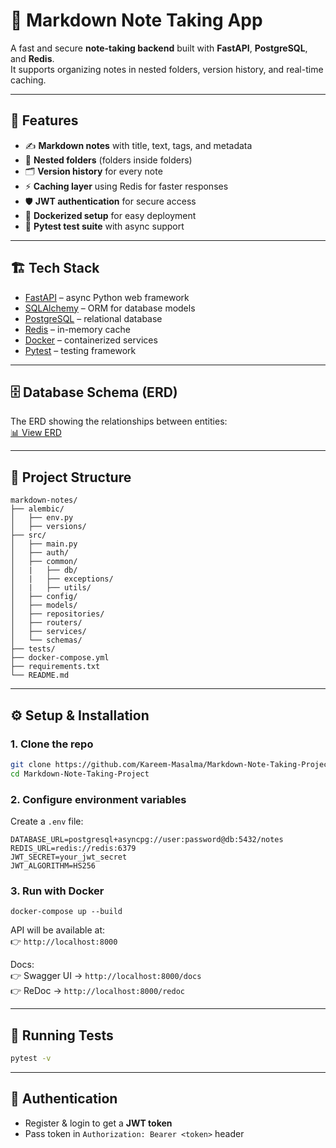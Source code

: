 # 📝 Markdown Note Taking App

A fast and secure **note-taking backend** built with **FastAPI**, **PostgreSQL**, and **Redis**.  
It supports organizing notes in nested folders, version history, and real-time caching.  

---

## 🚀 Features

- ✍️ **Markdown notes** with title, text, tags, and metadata  
- 📂 **Nested folders** (folders inside folders)  
- 🗂️ **Version history** for every note    
- ⚡ **Caching layer** using Redis for faster responses  
- 🛡️ **JWT authentication** for secure access  
- 🐳 **Dockerized setup** for easy deployment  
- 🧪 **Pytest test suite** with async support  

---

## 🏗️ Tech Stack

- [FastAPI](https://fastapi.tiangolo.com/) – async Python web framework  
- [SQLAlchemy](https://www.sqlalchemy.org/) – ORM for database models  
- [PostgreSQL](https://www.postgresql.org/) – relational database  
- [Redis](https://redis.io/) – in-memory cache  
- [Docker](https://www.docker.com/) – containerized services  
- [Pytest](https://docs.pytest.org/) – testing framework  

---

## 🗄️ Database Schema (ERD)

The ERD showing the relationships between entities:  
[📊 View ERD](https://drive.google.com/file/d/1gNJvfHsP59Vf0q91qxhaxW4nh22YpYca/view?usp=drive_link)

---

## 📂 Project Structure

```
markdown-notes/
├── alembic/
│   ├── env.py
│   ├── versions/
├── src/
│   ├── main.py
│   ├── auth/
│   ├── common/
│   |   ├── db/
│   |   ├── exceptions/
│   |   ├── utils/
│   ├── config/
│   ├── models/
│   ├── repositories/
│   ├── routers/
│   ├── services/
│   └── schemas/
├── tests/
├── docker-compose.yml
├── requirements.txt
└── README.md
```
---

## ⚙️ Setup & Installation

### 1. Clone the repo
```bash
git clone https://github.com/Kareem-Masalma/Markdown-Note-Taking-Project.git
cd Markdown-Note-Taking-Project
```

### 2. Configure environment variables
Create a `.env` file:
```env
DATABASE_URL=postgresql+asyncpg://user:password@db:5432/notes
REDIS_URL=redis://redis:6379
JWT_SECRET=your_jwt_secret
JWT_ALGORITHM=HS256
```

### 3. Run with Docker
```
docker-compose up --build
```
API will be available at:  
👉 `http://localhost:8000`

Docs:  
👉 Swagger UI → `http://localhost:8000/docs`  
👉 ReDoc → `http://localhost:8000/redoc`

---

## 🧪 Running Tests

```bash
pytest -v
```

---

## 🔑 Authentication

- Register & login to get a **JWT token**  
- Pass token in `Authorization: Bearer <token>` header  

